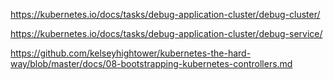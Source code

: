 https://kubernetes.io/docs/tasks/debug-application-cluster/debug-cluster/

https://kubernetes.io/docs/tasks/debug-application-cluster/debug-service/

https://github.com/kelseyhightower/kubernetes-the-hard-way/blob/master/docs/08-bootstrapping-kubernetes-controllers.md
